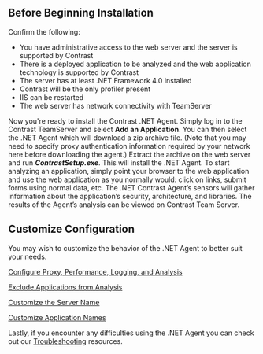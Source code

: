 <!--
title: ".Net Agent Installation"
description: "Installing the Contrast .NET Agent."
-->

## Before Beginning Installation

Confirm the following:

* You have administrative access to the web server and the server is supported by Contrast
* There is a deployed application to be analyzed and the web application technology is supported by Contrast
* The server has at least .NET Framework 4.0 installed
* Contrast will be the only profiler present
* IIS can be restarted
* The web server has network connectivity with TeamServer

Now you're ready to install the Contrast .NET Agent.  Simply log in to the Contrast TeamServer and select **Add an Application**. You can then select the .NET Agent which will download a zip archive file. (Note that you may need to specify proxy authentication information required by your network here before downloading the agent.) Extract the archive on the web server and run ***ContrastSetup.exe***. This will install the .NET Agent. To start analyzing an application, simply point your browser to the web application and use the web application as you normally would: click on links, submit forms using normal data, etc.  The .NET Contrast Agent’s sensors will gather information about the application’s security, architecture, and libraries. The results of the Agent’s analysis can be viewed on Contrast Team Server.

## Customize Configuration

You may wish to customize the behavior of the .NET Agent to better suit your needs.

[Configure Proxy, Performance, Logging, and Analysis](user_netconfig.html#config)

[Exclude Applications from Analysis](user_netconfig.html#pool)

[Customize the Server Name](user_netconfig.html#servers)

[Customize Application Names](user_netconfig.html#apps)

Lastly, if you encounter any difficulties using the .NET Agent you can check out our [Troubleshooting](user_netfaq.html#trouble) resources.
